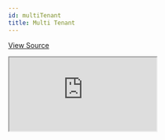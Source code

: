 ```yaml
---
id: multiTenant
title: Multi Tenant
---
```


[View Source](https://github.com/pankod/refine/tree/master/examples/multi-tenant/cakeHouse)

<iframe src="https://codesandbox.io/embed/cake-house-cvco9?autoresize=1&fontsize=14&theme=dark&view=preview"
     style={{width: "100%", height:"80vh", border: "0px", borderRadius: "8px", overflow:"hidden"}}
     title="cake-house"
     allow="accelerometer; ambient-light-sensor; camera; encrypted-media; geolocation; gyroscope; hid; microphone; midi; payment; usb; vr; xr-spatial-tracking"
     sandbox="allow-forms allow-modals allow-popups allow-presentation allow-same-origin allow-scripts"
></iframe>
